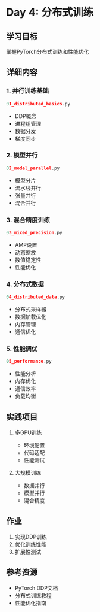 # Day 4: 分布式训练

## 学习目标
掌握PyTorch分布式训练和性能优化

## 详细内容

### 1. 并行训练基础
```python
01_distributed_basics.py
```
- DDP概念
- 进程组管理
- 数据分发
- 梯度同步

### 2. 模型并行
```python
02_model_parallel.py
```
- 模型分片
- 流水线并行
- 张量并行
- 混合并行

### 3. 混合精度训练
```python
03_mixed_precision.py
```
- AMP设置
- 动态缩放
- 数值稳定性
- 性能优化

### 4. 分布式数据
```python
04_distributed_data.py
```
- 分布式采样器
- 数据加载优化
- 内存管理
- 通信优化

### 5. 性能调优
```python
05_performance.py
```
- 性能分析
- 内存优化
- 通信效率
- 负载均衡

## 实践项目
1. 多GPU训练
   - 环境配置
   - 代码适配
   - 性能测试

2. 大规模训练
   - 数据并行
   - 模型并行
   - 混合精度

## 作业
1. 实现DDP训练
2. 优化训练性能
3. 扩展性测试

## 参考资源
- PyTorch DDP文档
- 分布式训练教程
- 性能优化指南

